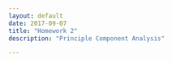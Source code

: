 ```yaml
---
layout: default
date: 2017-09-07
title: "Homework 2"
description: "Principle Component Analysis" 

---
```

